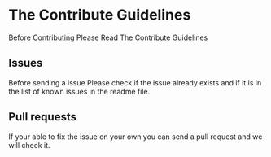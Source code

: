 # The Contribute Guidelines
Before Contributing Please Read The Contribute Guidelines

## Issues
Before sending a issue Please check if the issue already exists and if it is in the list of known issues in the readme file.

## Pull requests
If your able to fix the issue on your own you can send a pull request and we will check it.
